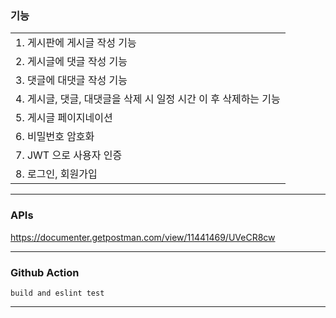 ### 기능
| |
| :----- |
|  1. 게시판에 게시글 작성 기능 |
|  2. 게시글에 댓글 작성 기능 |
|  3. 댓글에 대댓글 작성 기능 |
|  4. 게시글, 댓글, 대댓글을 삭제 시 일정 시간 이 후 삭제하는 기능 |
|  5. 게시글 페이지네이션 |    
|  6. 비밀번호 암호화 |    
|  7. JWT 으로 사용자 인증 |    
|  8. 로그인, 회원가입 |

___
### APIs
https://documenter.getpostman.com/view/11441469/UVeCR8cw

___
### Github Action
    build and eslint test
___
